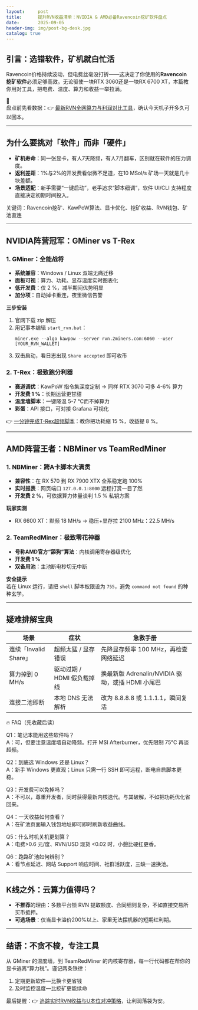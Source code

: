 ```yaml
---
layout:     post
title:      提升RVN收益清单：NVIDIA & AMD必备Ravencoin挖矿软件盘点
date:       2025-09-05
header-img: img/post-bg-desk.jpg
catalog: true
---
```


## 引言：选错软件，矿机就白忙活  
Ravencoin价格持续波动，但电费丝毫没打折——这决定了你使用的**Ravencoin挖矿软件**必须足够高效。无论驱使一块RTX 3060还是一块RX 6700 XT，本篇教你用对工具，把电费、温度、算力和收益一举拉满。  

🔗  
盘点前先看数据：👉 [最新RVN全网算力与利润对比工具](https://okxdog.com/)，确认今天机子开多久可以回本。  

---

## 为什么要挑对「软件」而非「硬件」  
- **矿机寿命**：同一张显卡，有人7天降频，有人7月翻车，区别就在软件的压力调度。  
- **返利差距**：1%与2%的开发费看似微不足道，在10 MSol/s 矿场一天就是几十块差额。  
- **场景适配**：新手需要“一键启动”，老手追求“脚本细调”，软件 UI/CLI 支持程度直接决定初期时间投入。  

关键词：Ravencoin挖矿、KawPoW算法、显卡优化、挖矿收益、RVN钱包、矿池直连  

---

## NVIDIA阵营冠军：GMiner vs T-Rex  

### 1. GMiner：全能战将  
- **系统兼容**：Windows / Linux 双端无痛迁移  
- **面板可视**：算力、功耗、显存温度实时图表化  
- **低开发费**：仅 2 %，减半期间优势明显  
- **加分项**：自动掉卡重连，夜里微信告警

**三步安装**  
1. 官网下载 zip 解压  
2. 用记事本编辑 `start_rvn.bat`：  
   ```
   miner.exe --algo kawpow --server rvn.2miners.com:6060 --user [YOUR_RVN_WALLET]
   ```  
3. 双击启动，看日志出现 `Share accepted` 即可收币  

### 2. T-Rex：极致跑分利器  
- **赛道调优**：KawPoW 指令集深度定制 → 同样 RTX 3070 可多 4-6% 算力  
- **开发费 1 %**：长期运营更甘甜  
- **温度墙脚本**：一键降温 5-7 ℃而不掉算力  
- **彩蛋**：API 接口，可对接 Grafana 可视化  

👉 [一分钟完成T-Rex超频脚本](https://okxdog.com/)：教你把功耗缩 15 %，收益提 8 %。  

---

## AMD阵营王者：NBMiner vs TeamRedMiner  

### 1. NBMiner：跨A卡脚本大满贯  
- **兼容性**：在 RX 570 到 RX 7900 XTX 全系稳定跑 100%  
- **实时报表**：网页端口 `127.0.0.1:8000` 远程打赏一目了然  
- **开发费 2 %**，可依据算力体量谈判 1.5 % 私钥方案  

**玩家实测**  
- RX 6600 XT：默频 18 MH/s → 稳压+显存拉 2100 MHz：22.5 MH/s  

### 2. TeamRedMiner：极致零花神器  
- **号称AMD官方“舔狗”算法**：内核调用寄存器级优化  
- **开发费 1 %**  
- **双备用池**：主池断电秒切无中断  

**安全提示**  
若在 Linux 运行，请把 `shell` 脚本权限设为 `755`，避免 `command not found` 的种种玄学。  

---

## 疑难排解宝典  

| 场景 | 症状 | 急救手册 |
|---|---|---|
| 连续「Invalid Share」 | 超频太猛 / 显存错误 | 先降显存频率 100 MHz，再检查网络延迟 |
| 算力掉到 0 MH/s | 驱动过期 / HDMI 假负载掉线 | 换最新版 Adrenalin/NVIDIA 驱动，或插 HDMI 小尾巴 |
| 连接二池即断 | 本地 DNS 无法解析 | 改为 8.8.8.8 或 1.1.1.1，瞬间复活 |

🔥 FAQ（先收藏后读）

Q1：笔记本能用这些软件吗？  
A：可，但要注意温度墙自动降频。打开 MSI Afterburner，优先限制 75℃ 再谈超频。  

Q2：到底选 Windows 还是 Linux？  
A：新手 Windows 更直观；Linux 只需一行 SSH 即可远程，断电自启脚本更稳。  

Q3：开发费可以免掉吗？  
A：不可以，尊重开发者，同时获得最新内核迭代。与其破解，不如把功耗优化省回来。  

Q4：一天收益如何查看？  
A：在矿池页面输入钱包地址即可即时刷新收益曲线。  

Q5：什么时机关机更划算？  
A：电费>0.6 元/度、RVN/USD 现货 <0.02 时，小憩比硬扛更香。  

Q6：跑路矿池如何辨别？  
A：看节点延迟、网站 Support 响应时间、社群活跃度，三缺一速换池。  

---

## K线之外：云算力值得吗？  
- **不推荐**的理由：多数平台锁 RVN 提取额度、合同细则复杂，不如直接交易所买币抵押。  
- **可选场景**：仅当显卡溢价200%以上、家里无法摆机器的短期红利期。  

---

## 结语：不贪不梭，专注工具  
从 GMiner 的温度墙，到 TeamRedMiner 的内核寄存器，每一行代码都在帮你的显卡逃离“算力税”。谨记两条铁律：  
1. 定期更新软件—比换卡更省钱  
2. 及时监控温度—比挖矿更能续命  

最后提醒：👉 [追踪实时RVN收益与U本位对冲策略](https://okxdog.com/)，让利润落袋为安。